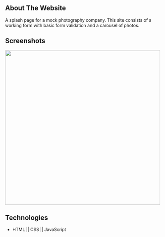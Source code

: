 ## About The Website

A splash page for a mock photography company. This site consists of a working form with basic form validation and a carousel of photos.

## Screenshots

<img src="img1.png" width="500"/>

## Technologies

- HTML || CSS || JavaScript
